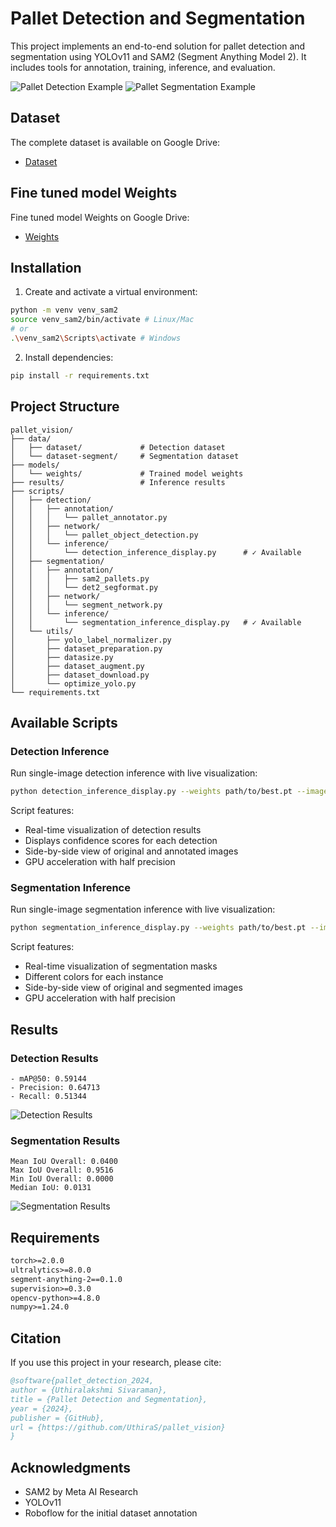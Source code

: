 # Pallet Detection and Segmentation
This project implements an end-to-end solution for pallet detection and segmentation using YOLOv11 and SAM2 (Segment Anything Model 2). It includes tools for annotation, training, inference, and evaluation.

![Pallet Detection Example](results/aug_pallet_287.jpg)
![Pallet Segmentation Example](results/vis_pallet_337.png)

## Dataset
The complete dataset is available on Google Drive:
- [Dataset](https://drive.google.com/drive/u/1/folders/1OIxiRhRfp1iDgKj_7L7DgIXOJ6OHqHTa)

## Fine tuned model Weights
Fine tuned model Weights on Google Drive:
- [Weights](https://drive.google.com/drive/u/1/folders/1L9P7ImR7rIuDuT4IzY570NkvcNi-QZVT)


## Installation
1. Create and activate a virtual environment:
```bash
python -m venv venv_sam2
source venv_sam2/bin/activate # Linux/Mac
# or
.\venv_sam2\Scripts\activate # Windows
```

2. Install dependencies:
```bash
pip install -r requirements.txt
```

## Project Structure
```
pallet_vision/
├── data/
│   ├── dataset/             # Detection dataset
│   └── dataset-segment/     # Segmentation dataset
├── models/
│   └── weights/             # Trained model weights
├── results/                 # Inference results
├── scripts/
│   ├── detection/
│   │   ├── annotation/
│   │   │   └── pallet_annotator.py
│   │   ├── network/
│   │   │   └── pallet_object_detection.py
│   │   └── inference/
│   │       └── detection_inference_display.py      # ✓ Available
│   ├── segmentation/
│   │   ├── annotation/
│   │   │   ├── sam2_pallets.py
│   │   │   └── det2_segformat.py
│   │   ├── network/
│   │   │   └── segment_network.py
│   │   └── inference/
│   │       └── segmentation_inference_display.py   # ✓ Available
│   └── utils/
│       ├── yolo_label_normalizer.py
│       ├── dataset_preparation.py
│       ├── datasize.py
│       ├── dataset_augment.py
│       ├── dataset_download.py
│       └── optimize_yolo.py
└── requirements.txt
```

## Available Scripts

### Detection Inference
Run single-image detection inference with live visualization:
```bash
python detection_inference_display.py --weights path/to/best.pt --image path/to/image.jpg
```

Script features:
- Real-time visualization of detection results
- Displays confidence scores for each detection
- Side-by-side view of original and annotated images
- GPU acceleration with half precision

### Segmentation Inference
Run single-image segmentation inference with live visualization:
```bash
python segmentation_inference_display.py --weights path/to/best.pt --image path/to/image.jpg
```

Script features:
- Real-time visualization of segmentation masks
- Different colors for each instance
- Side-by-side view of original and segmented images
- GPU acceleration with half precision

## Results

### Detection Results
```
- mAP@50: 0.59144
- Precision: 0.64713
- Recall: 0.51344
```
![Detection Results](results/aug_pallet_105.jpg)

### Segmentation Results
```
Mean IoU Overall: 0.0400
Max IoU Overall: 0.9516
Min IoU Overall: 0.0000
Median IoU: 0.0131
```
![Segmentation Results](results/vis_pallet_381.png)

## Requirements
```txt
torch>=2.0.0
ultralytics>=8.0.0
segment-anything-2==0.1.0
supervision>=0.3.0
opencv-python>=4.8.0
numpy>=1.24.0
```

## Citation
If you use this project in your research, please cite:
```bibtex
@software{pallet_detection_2024,
author = {Uthiralakshmi Sivaraman},
title = {Pallet Detection and Segmentation},
year = {2024},
publisher = {GitHub},
url = {https://github.com/UthiraS/pallet_vision}
}
```

## Acknowledgments
- SAM2 by Meta AI Research 
- YOLOv11
- Roboflow for the initial dataset annotation
